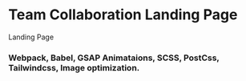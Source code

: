 # Team Collaboration Landing Page
Landing Page
### Webpack, Babel, GSAP Animataions, SCSS, PostCss, Tailwindcss, Image optimization.